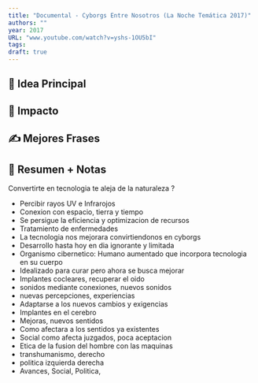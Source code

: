 ```yaml
---
title: "Documental - Cyborgs Entre Nosotros (La Noche Temática 2017)"
authors: ""
year: 2017
URL: "www.youtube.com/watch?v=yshs-1OU5bI"
tags: 
draft: true
---
```

## 🌱 Idea Principal

## 🌌 Impacto

## ✍ Mejores Frases

## 📔 Resumen + Notas
Convertirte en tecnologia te aleja de la naturaleza ?
- Percibir rayos UV e Infrarojos
- Conexion con espacio, tierra y tiempo
- Se persigue la eficiencia y optimizacion de recursos
- Tratamiento de enfermedades
- La tecnologia nos mejorara convirtiendonos en cyborgs
- Desarrollo hasta hoy en dia ignorante y limitada
- Organismo cibernetico: Humano aumentado que incorpora tecnologia en su cuerpo
- Idealizado para curar pero ahora se busca mejorar
- Implantes cocleares, recuperar el oido
- sonidos mediante conexiones, nuevos sonidos
- nuevas percepciones, experiencias
- Adaptarse a los nuevos cambios y exigencias
- Implantes en el cerebro
- Mejoras, nuevos sentidos
- Como afectara a los sentidos ya existentes
- Social como afecta juzgados, poca aceptacion
- Etica de la fusion del hombre con las maquinas
- transhumanismo, derecho
- politica izquierda derecha
- Avances, Social, Politica, 